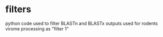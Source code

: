 # filters
 python code used to filter BLASTn and BLASTx outputs used for rodents virome processing as "filter 1"
